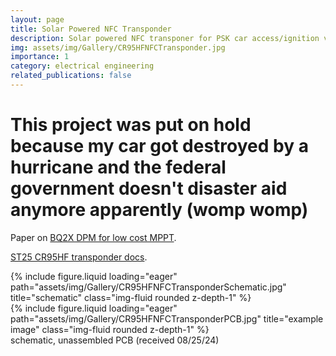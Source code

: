 ```yaml
---
layout: page
title: Solar Powered NFC Transponder
description: Solar powered NFC transponer for PSK car access/ignition via xSIID NFC implant.
img: assets/img/Gallery/CR95HFNFCTransponder.jpg
importance: 1
category: electrical engineering
related_publications: false
---
```

# This project was put on hold because my car got destroyed by a hurricane and the federal government doesn't disaster aid anymore apparently (womp womp)

Paper on <a href="https://www.ti.com/lit/an/slua687/slua687.pdf?ts=1724359587475&ref_url=https%253A%252F%252Fwww.google.com%252F">BQ2X DPM for low cost MPPT</a>.

<a href="https://www.st.com/resource/en/technical_note/tn1216-st25-nfc-guide-stmicroelectronics.pdf&ved=2ahUKEwi1md6l6ZKIAxUGG9AFHbeZD7QQFnoECBYQAQ&usg=AOvVaw3mpew8Oulvc5DUwKTxgB9m">ST25 CR95HF transponder docs</a>.

<div class="row">
    <div class="col-sm mt-2 mt-md-0">
        {% include figure.liquid loading="eager" path="assets/img/Gallery/CR95HFNFCTransponderSchematic.jpg" title="schematic" class="img-fluid rounded z-depth-1" %}
    </div>
    <div class="col-sm mt-2 mt-md-0">
        {% include figure.liquid loading="eager" path="assets/img/Gallery/CR95HFNFCTransponderPCB.jpg" title="example image" class="img-fluid rounded z-depth-1" %}
    </div>
</div>
<div class="caption">
    schematic, unassembled PCB (received 08/25/24)
</div>

